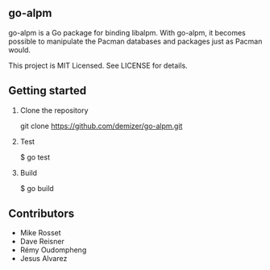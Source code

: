 ## go-alpm

go-alpm is a Go package for binding libalpm. With go-alpm, it becomes possible
to manipulate the Pacman databases and packages just as Pacman would.

This project is MIT Licensed. See LICENSE for details.

## Getting started

1. Clone the repository

    git clone https://github.com/demizer/go-alpm.git

2. Test

    $ go test

3. Build

    $ go build

## Contributors

* Mike Rosset
* Dave Reisner
* Rémy Oudompheng
* Jesus Alvarez

